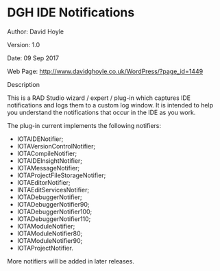 # DGH IDE Notifications

Author: David Hoyle

Version: 1.0

Date: 09 Sep 2017

Web Page: http://www.davidghoyle.co.uk/WordPress/?page_id=1449



Description

This is a RAD Studio wizard / expert / plug-in which captures IDE notifications
and logs them to a custom log window. It is intended to help you understand the
notifications that occur in the IDE as you work.

The plug-in current implements the following notifiers:
 * IOTAIDENotifier;
 * IOTAVersionControlNotifier;
 * IOTACompileNotifier;
 * IOTAIDEInsightNotifier;
 * IOTAMessageNotifier;
 * IOTAProjectFileStorageNotifier;
 * IOTAEditorNotifier;
 * INTAEditServicesNotifier;
 * IOTADebuggerNotifier;
 * IOTADebuggerNotifier90;
 * IOTADebuggerNotifier100;
 * IOTADebuggerNotifier110;
 * IOTAModuleNotifier;
 * IOTAModuleNotifier80;
 * IOTAModuleNotifier90;
 * IOTAProjectNotifier.

More notifiers will be added in later releases.
